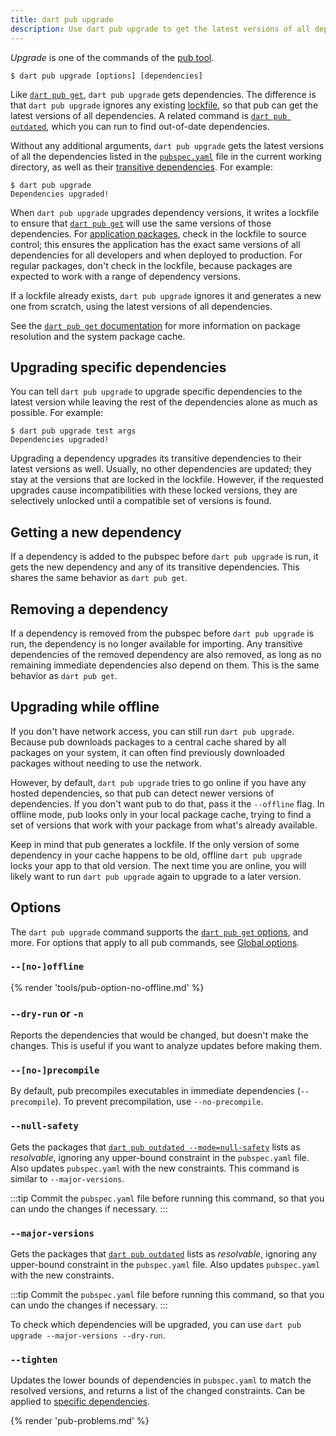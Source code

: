 ```yaml
---
title: dart pub upgrade
description: Use dart pub upgrade to get the latest versions of all dependencies used by your Dart app.
---
```


_Upgrade_ is one of the commands of the [pub tool](/tools/pub/cmd).

```plaintext
$ dart pub upgrade [options] [dependencies]
```

Like [`dart pub get`](/tools/pub/cmd/pub-get),
`dart pub upgrade` gets dependencies.
The difference is that `dart pub upgrade` ignores any existing
[lockfile](/tools/pub/glossary#lockfile),
so that pub can get the latest versions of all dependencies.
A related command is [`dart pub outdated`](/tools/pub/cmd/pub-outdated),
which you can run to find out-of-date dependencies.

Without any additional arguments, `dart pub upgrade` gets the latest
versions of all the dependencies listed in the
[`pubspec.yaml`](/tools/pub/pubspec) file in the current working
directory, as well as their [transitive
dependencies](/tools/pub/glossary#transitive-dependency).
For example:

```console
$ dart pub upgrade
Dependencies upgraded!
```

When `dart pub upgrade` upgrades dependency versions, it writes a lockfile to ensure that
[`dart pub get`](/tools/pub/cmd/pub-get) will use the same versions of those
dependencies. For [application packages][], check in the lockfile to
source control; this ensures the application has the exact same
versions of all dependencies for all developers and when deployed to
production. For regular packages, don't check in the lockfile,
because packages are expected to work with a range of dependency versions.

If a lockfile already exists, `dart pub upgrade` ignores it and generates a new
one from scratch, using the latest versions of all dependencies.

See the [`dart pub get` documentation](/tools/pub/cmd/pub-get) for more information
on package resolution and the system package cache.

[application packages]: /tools/pub/glossary#application-package

## Upgrading specific dependencies

You can tell `dart pub upgrade` to upgrade specific dependencies to the
latest version while leaving the rest of the dependencies alone as much as
possible. For example:

```console
$ dart pub upgrade test args
Dependencies upgraded!
```

Upgrading a dependency upgrades its transitive dependencies to their latest
versions as well. Usually, no other dependencies are updated; they stay at the
versions that are locked in the lockfile. However, if the requested upgrades
cause incompatibilities with these locked versions, they are selectively
unlocked until a compatible set of versions is found.


## Getting a new dependency

If a dependency is added to the pubspec before `dart pub upgrade` is run,
it gets the new dependency and any of its transitive dependencies.
This shares the same behavior as `dart pub get`.


## Removing a dependency

If a dependency is removed from the pubspec before `dart pub upgrade` is run,
the dependency is no longer available for importing.
Any transitive dependencies of the removed dependency are also removed,
as long as no remaining immediate dependencies also depend on them.
This is the same behavior as `dart pub get`.

## Upgrading while offline

If you don't have network access, you can still run `dart pub upgrade`.
Because pub downloads packages to a central cache shared by all packages
on your system, it can often find previously downloaded packages
without needing to use the network.

However, by default, `dart pub upgrade` tries to go online if you
have any hosted dependencies,
so that pub can detect newer versions of dependencies.
If you don't want pub to do that, pass it the `--offline` flag.
In offline mode, pub looks only in your local package cache,
trying to find a set of versions that work with your package from what's already
available.

Keep in mind that pub generates a lockfile. If the
only version of some dependency in your cache happens to be old,
offline `dart pub upgrade` locks your app to that old version.
The next time you are online, you will likely want to
run `dart pub upgrade` again to upgrade to a later version.


## Options

The `dart pub upgrade` command supports the
[`dart pub get` options](/tools/pub/cmd/pub-get#options), and more.
For options that apply to all pub commands, see
[Global options](/tools/pub/cmd#global-options).

### `--[no-]offline`

{% render 'tools/pub-option-no-offline.md' %}

### `--dry-run` or `-n`

Reports the dependencies that would be changed,
but doesn't make the changes. This is useful if you
want to analyze updates before making them.

### `--[no-]precompile`

By default, pub precompiles executables
in immediate dependencies (`--precompile`).
To prevent precompilation, use `--no-precompile`.

### `--null-safety`

Gets the packages that
[`dart pub outdated --mode=null-safety`][`dart pub outdated`]
lists as _resolvable_,
ignoring any upper-bound constraint in the `pubspec.yaml` file.
Also updates `pubspec.yaml` with the new constraints.
This command is similar to `--major-versions`.

:::tip
Commit the `pubspec.yaml` file before running this command,
so that you can undo the changes if necessary.
:::

### `--major-versions`

Gets the packages that [`dart pub outdated`][] lists as _resolvable_,
ignoring any upper-bound constraint in the `pubspec.yaml` file.
Also updates `pubspec.yaml` with the new constraints.

[`dart pub outdated`]: /tools/pub/cmd/pub-outdated

:::tip
Commit the `pubspec.yaml` file before running this command,
so that you can undo the changes if necessary.
:::

To check which dependencies will be upgraded,
you can use `dart pub upgrade --major-versions --dry-run`.

### `--tighten`

Updates the lower bounds of dependencies in `pubspec.yaml` to match the
resolved versions, and returns a list of the changed constraints. 
Can be applied to [specific dependencies](#upgrading-specific-dependencies).  


{% render 'pub-problems.md' %}
